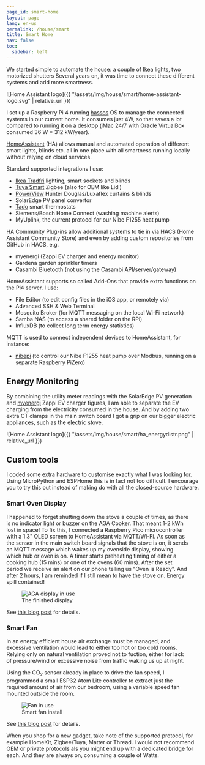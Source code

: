 ```yaml
---
page_id: smart-home
layout: page
lang: en-us
permalink: /house/smart
title: Smart Home
nav: false
toc:
  sidebar: left
---
```


We started simple to automate the house: a couple of Ikea lights, two motorized shutters
Several years on, it was time to connect these different systems and add more smartness.

![Home Assistant logo]({{ "/assets/img/house/smart/home-assistant-logo.svg" | relative_url }})

I set up a Raspberry Pi 4 running [hassos](https://www.home-assistant.io/) OS to manage the connected systems in our current home.
It consumes just 4W, so that saves a lot compared to running it on a desktop (iMac 24/7 with Oracle VirtualBox consumed 36 W = 312 kW/year).

[HomeAssistant](https://www.home-assistant.io/) (HA) allows manual and automated operation of different smart lights, blinds etc. all in one place with all smartness running locally without relying on cloud services.

Standard supported integrations I use:

- [Ikea Tradfri](https://www.home-assistant.io/integrations/tradfri/) lighting, smart sockets and blinds
- [Tuya Smart](https://www.home-assistant.io/integrations/tuya/) Zigbee (also for OEM like Lidl)
- [PowerView](https://www.home-assistant.io/integrations/hunterdouglas_powerview/) Hunter Douglas/Luxaflex curtains & blinds
- SolarEdge PV panel convertor
- [Tado](https://www.home-assistant.io/integrations/tado/) smart thermostats
- Siemens/Bosch Home Connect (washing machine alerts)
- MyUplink, the current protocol for our Nibe F1255 heat pump

HA Community Plug-ins allow additional systems to tie in via HACS (Home Assistant Community Store) and even by adding custom repositories from GitHub in HACS, e.g.

- myenergi (Zappi EV charger and energy monitor)
- Gardena garden sprinkler timers
- Casambi Bluetooth (not using the Casambi API/server/gateway)

HomeAssistant supports so called Add-Ons that provide extra functions on the Pi4 server. I use:

- File Editor (to edit config files in the iOS app, or remotely via)
- Advanced SSH & Web Terminal
- Mosquito Broker (for MQTT messaging on the local Wi-Fi network)
- Samba NAS (to access a shared folder on the RPi)
- InfluxDB (to collect long term energy statistics)

MQTT is used to connect independent devices to HomeAssistant, for instance:

- [nibepi](https://github.com/anerdins/nibepi) (to control our Nibe F1255 heat pump over Modbus, running on a separate Raspberry PiZero)

## Energy Monitoring

By combining the utility meter readings with the SolarEdge PV generation and [myenergi](https://www.myenergi.com) Zappi EV charger figures, I am able to separate the EV charging from the electricity consumed in the house. And by adding two extra CT clamps in the main switch board I got a grip on our bigger electric appliances, such as the electric stove.

![Home Assistant logo]({{ "/assets/img/house/smart/ha_energydistr.png" | relative_url }})

## Custom tools

I coded some extra hardware to customise exactly what I was looking for. Using MicroPython and ESPHome this is in fact not too difficult. I encourage you to try this out instead of making do with all the closed-source hardware.

<div class="card mx-auto mb-3 p-3" style="max-width: 95%;">

<h3 id="oven">Smart Oven Display</h3>

<p>I happened to forget shutting down the stove a couple of times, as there is no indicator light or buzzer on the AGA Cooker. That meant 1-2 kWh lost in space! To fix this, I connected a Raspberry Pico microcontroller with a 1.3" OLED screen to HomeAssistant via MQTT/Wi-Fi. As soon as the sensor in the main switch board signals that the stove is on, it sends an MQTT message which wakes up  my ovenside display, showing which hub or oven is on. A timer starts preheating timing of either a cooking hub (15 mins) or one of the ovens (60 mins). After the set period we receive an alert on our phone telling us "Oven is Ready". And after 2 hours, I am reminded if I still mean to have the stove on. Energy spill contained!</p>

<figure><img src='{{ "/assets/img/house/smart/aga/agadisplay_IMG9388.jpg" | relative_url }}' alt="AGA display in use" class='img-fluid'><figcaption class="kleiner">The finished display</figcaption></figure>

<p>See <a href='{{ "/blog/2024/smartovendisplay" | relative_url }}'>this blog post</a> for details.</p>
</div>

<div class="card mx-auto mb-3 p-3" style="max-width: 95%;">

<h3 id="fan">Smart Fan</h3>

<p>In an energy efficient house air exchange must be managed, and excessive ventilation would lead to either too hot or too cold rooms. Relying only on natural ventilation proved not to fuction, either for lack of pressure/wind or excessive noise from traffic waking us up at night.<br>

Using the CO<sub>2</sub> sensor already in place to drive the fan speed, I programmed a small ESP32 Atom Lite controller to extract just the required amount of air from our bedroom, using a variable speed fan mounted outside the room.</p>

<figure><img src='{{ "/assets/img/house/smart/whisper/whisper_complete.jpg" | relative_url }}' alt="Fan in use" class='img-fluid'><figcaption class="kleiner">Smart fan install</figcaption></figure>

<p>See <a href='{{ "/blog/2024/whisper-fan" | relative_url }}'>this blog post</a> for details.</p>
</div>

When you shop for a new gadget, take note of the supported protocol, for example HomeKit, Zigbee/Tuya, Matter or Thread. I would not recommend OEM or private protocols als you might end up with a dedicated bridge for each. And they are always on, consuming a couple of Watts.
